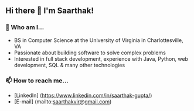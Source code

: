 ## Hi there 👋 I'm Saarthak!

### 🔭 Who am I...
- BS in Computer Science at the University of Virginia in Charlottesville, VA
- Passionate about building software to solve complex problems
- Interested in full stack development, experience with Java, Python, web development, SQL & many other technologies

### 📫 How to reach me...
- [LinkedIn] (https://www.linkedin.com/in/saarthak-gupta/)
- [E-mail] (mailto:saarthakvir@gmail.com)
<!--
**saarthak2002/saarthak2002** is a ✨ _special_ ✨ repository because its `README.md` (this file) appears on your GitHub profile.

Here are some ideas to get you started:

- 🔭 I’m currently working on ...
- 🌱 I’m currently learning ...
- 👯 I’m looking to collaborate on ...
- 🤔 I’m looking for help with ...
- 💬 Ask me about ...
- 📫 How to reach me: ...
- 😄 Pronouns: ...
- ⚡ Fun fact: ...
-->
